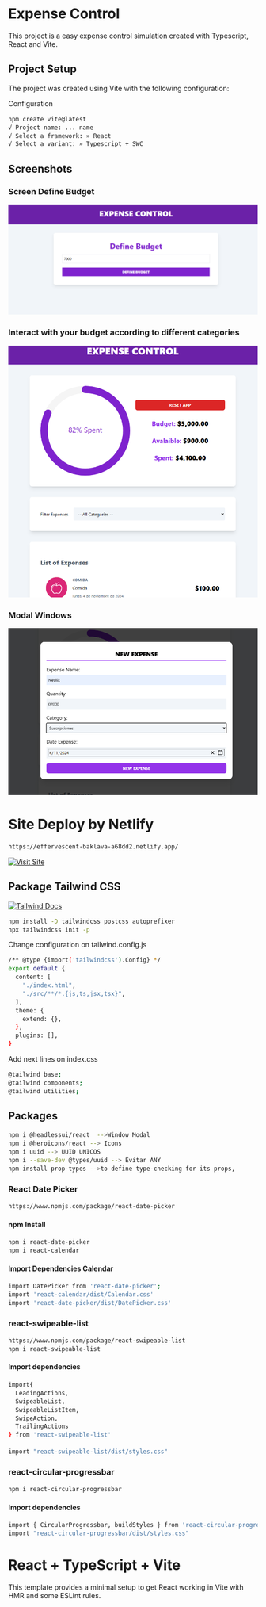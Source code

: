 # Expense Control

This project is a easy expense control simulation created with Typescript, React and Vite.


## Project Setup

The project was created using Vite with the following configuration:

Configuration
```bash
npm create vite@latest
√ Project name: ... name
√ Select a framework: » React
√ Select a variant: » Typescript + SWC
```

## Screenshots

### Screen Define Budget
<img src="public/define.png" alt="main-budget">


### Interact with your budget according to different categories
<img src="public/ExpenseControl.png" alt="main-interact">

### Modal Windows
<img src="public/modal.png" alt="main-modal">

# Site Deploy by Netlify

```bash
https://effervescent-baklava-a68dd2.netlify.app/
```

[![Visit Site](https://img.shields.io/badge/Visit-Website-blue?style=for-the-badge)](https://effervescent-baklava-a68dd2.netlify.app/)

## Package Tailwind CSS

[![Tailwind Docs](https://img.shields.io/badge/Docs-TailwindCSS-38B2AC?style=for-the-badge&logo=tailwindcss)](https://tailwindcss.com/docs/installation)


```bash
npm install -D tailwindcss postcss autoprefixer
npx tailwindcss init -p
```

Change configuration on tailwind.config.js
```bash
/** @type {import('tailwindcss').Config} */
export default {
  content: [
    "./index.html",
    "./src/**/*.{js,ts,jsx,tsx}",
  ],
  theme: {
    extend: {},
  },
  plugins: [],
}
```

Add next lines on index.css
```bash
@tailwind base;
@tailwind components;
@tailwind utilities;
```

## Packages

```bash
npm i @headlessui/react  -->Window Modal
npm i @heroicons/react --> Icons
npm i uuid --> UUID UNICOS
npm i --save-dev @types/uuid --> Evitar ANY
npm install prop-types -->to define type-checking for its props,
```
### React Date Picker
```bash
https://www.npmjs.com/package/react-date-picker
```

#### npm Install
```bash
npm i react-date-picker
npm i react-calendar
```

#### Import Dependencies Calendar
```bash
import DatePicker from 'react-date-picker';
import 'react-calendar/dist/Calendar.css'
import 'react-date-picker/dist/DatePicker.css'
```

### react-swipeable-list
```bash
https://www.npmjs.com/package/react-swipeable-list
npm i react-swipeable-list
```

#### Import dependencies
```bash
import{
  LeadingActions,
  SwipeableList,
  SwipeableListItem,
  SwipeAction,
  TrailingActions
} from 'react-swipeable-list'

import "react-swipeable-list/dist/styles.css"
```

### react-circular-progressbar
```bash
npm i react-circular-progressbar
```

#### Import dependencies
```bash
import { CircularProgressbar, buildStyles } from 'react-circular-progressbar'
import "react-circular-progressbar/dist/styles.css"
```


# React + TypeScript + Vite

This template provides a minimal setup to get React working in Vite with HMR and some ESLint rules.


